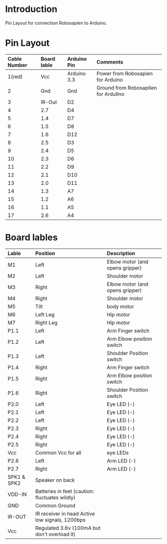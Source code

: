 # Introduction #

Pin Layout for connection Robosapien to Arduino.


# Pin Layout #
|Cable Number|Board lable|Arduino Pin|Comments|
|:-----------|:----------|:----------|:-------|
|1(red)      |Vcc        |Arduino 3.3|Power from Robosapien for Arduino|
|2           |Gnd        |Gnd        |Ground from RobosapIIen for ArduIIno|
|3           |IR-Out     |D2         |        |
|4           |2.7        |D4         |        |
|5           |1.4        |D7         |        |
|6           |1.5        |D8         |        |
|7           |1.6        |D12        |        |
|8           |2.5        |D3         |        |
|9           |2.4        |D5         |        |
|10          |2.3        |D6         |        |
|11          |2.2        |D9         |        |
|12          |2.1        |D10        |        |
|13          |2.0        |D11        |        |
|14          |1.3        |A7         |        |
|15          |1.2        |A6         |        |
|16          |1.1        |A5         |        |
|17          |2.6        |A4         |        |

# Board lables #

|Lable|Position|Description|
|:----|:-------|:----------|
|M1   |Left    |Elbow motor (and opens gripper)|
|M2   |Left    |Shoulder motor|
|M3   |Right   |Elbow motor (and opens gripper)|
|M4   |Right   |Shoulder motor|
|M5   |Tilt    |body motor |
|M6   |Left Leg|Hip motor  |
|M7   |Right Leg|Hip motor  |
|P1.1 |Left    |Arm Finger switch|
|P1.2 |Left    |Arm Elbow position switch|
|P1.3 |Left    |Shoulder Position switch|
|P1.4 |Right   |Arm Finger switch|
|P1.5 |Right   |Arm Elbow position switch|
|P1.6 |Right   |Shoulder Position switch|
|P2.0 |Left    |Eye LED (-)|
|P2.1 |Left    |Eye LED (-)|
|P2.2 |Left    |Eye LED (-)|
|P2.3 |Right   |Eye LED (-)|
|P2.4 |Right   |Eye LED (-)|
|P2.5 |Right   |Eye LED (-)|
|Vcc  |Common Vcc for all|eye LEDs   |
|P2.6 |Left    |Arm LED (-)|
|P2.7 |Right   |Arm LED (-)|
|SPK1 & SPK2|Speaker on back| |
|VDD-IN|Batteries in feet (caution: fluctuates wildly)| |
|GND  |Common Ground| |
|IR-OUT|IR receiver in head Active low signals, 1200bps| |
|Vcc  |Regulated 3.6v (100mA but don't overload it)| |